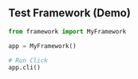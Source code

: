 ## **Test** Framework (Demo)

<div id="terminal-4" data-termynal></div>

```python title="main.py"
from framework import MyFramework

app = MyFramework()

# Run Click
app.cli()
```

<div id="terminal-testing" data-termynal></div>
